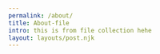 ```yaml
---
permalink: /about/
title: About-file
intro: this is from file collection hehe
layout: layouts/post.njk
---
```

